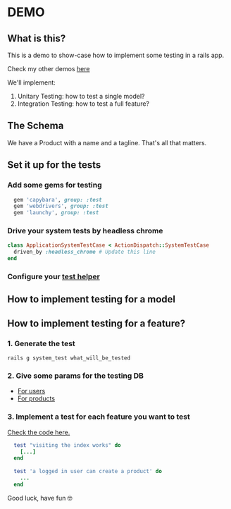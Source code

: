 # DEMO

## What is this?

This is a demo to show-case how to implement some testing in a rails app.

Check my other demos [here](https://github.com/andrerferrer/dedemos#ded%C3%A9mos)

We'll implement:

1. Unitary Testing: how to test a single model?
2. Integration Testing: how to test a full feature?

## The Schema

We have a Product with a name and a tagline. That's all that matters.

## Set it up for the tests

### Add some gems for testing
```ruby
  gem 'capybara', group: :test
  gem 'webdrivers', group: :test
  gem 'launchy', group: :test
```

### Drive your system tests by headless chrome
```ruby
class ApplicationSystemTestCase < ActionDispatch::SystemTestCase
  driven_by :headless_chrome # Update this line
end
```

### Configure your [test helper](https://github.com/andrerferrer/basic-testing-demo/blob/master/test/test_helper.rb)

## How to implement testing for a model

## How to implement testing for a feature?

### 1. Generate the test
```
rails g system_test what_will_be_tested
```

### 2. Give some params for the testing DB
* [For users](https://github.com/andrerferrer/basic-testing-demo/blob/master/test/fixtures/users.yml)
* [For products](https://github.com/andrerferrer/basic-testing-demo/blob/master/test/fixtures/products.yml)

### 3. Implement a test for each feature you want to test

[Check the code here.](https://github.com/andrerferrer/basic-testing-demo/blob/master/test/system/products_test.rb)
```ruby
  test "visiting the index works" do
    [...]
  end
  
  test 'a logged in user can create a product' do
    ...
  end
```


Good luck, have fun 🤓
